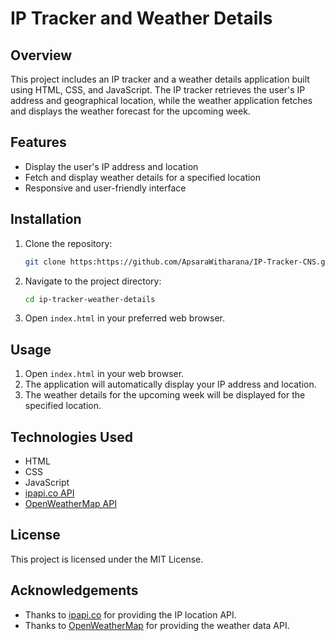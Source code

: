 # IP Tracker and Weather Details

## Overview
This project includes an IP tracker and a weather details application built using HTML, CSS, and JavaScript. The IP tracker retrieves the user's IP address and geographical location, while the weather application fetches and displays the weather forecast for the upcoming week.

## Features
- Display the user's IP address and location
- Fetch and display weather details for a specified location
- Responsive and user-friendly interface

## Installation
1. Clone the repository:
    ```bash
    git clone https:https://github.com/ApsaraWitharana/IP-Tracker-CNS.git
    ```
2. Navigate to the project directory:
    ```bash
    cd ip-tracker-weather-details
    ```
3. Open `index.html` in your preferred web browser.

## Usage
1. Open `index.html` in your web browser.
2. The application will automatically display your IP address and location.
3. The weather details for the upcoming week will be displayed for the specified location.

## Technologies Used
- HTML
- CSS
- JavaScript
- [ipapi.co API](https://ipapi.co/)
- [OpenWeatherMap API](https://openweathermap.org/)

## License
This project is licensed under the MIT License.

## Acknowledgements
- Thanks to [ipapi.co](https://ipapi.co/) for providing the IP location API.
- Thanks to [OpenWeatherMap](https://openweathermap.org/) for providing the weather data API.

